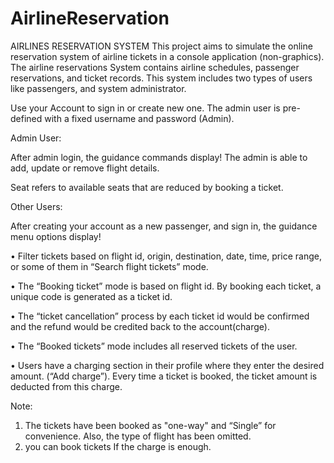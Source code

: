 # AirlineReservation
AIRLINES RESERVATION SYSTEM
This project aims to simulate the online reservation system of airline tickets in a console application (non-graphics). The airline reservations System contains airline schedules, passenger reservations, and ticket records. This system includes two types of users like passengers, and system administrator.

Use your Account to sign in or create new one. The admin user is pre-defined with a fixed username and password (Admin).

Admin User:

After admin login, the guidance commands display! The admin is able to add, update or remove flight details.

Seat refers to available seats that are reduced by booking a ticket.

Other Users:

After creating your account as a new passenger, and sign in, the guidance menu options display!

• Filter tickets based on flight id, origin, destination, date, time, price range, or some of them in “Search flight tickets” mode.

• The “Booking ticket” mode is based on flight id. By booking each ticket, a unique code is generated as a ticket id.

• The “ticket cancellation” process by each ticket id would be confirmed and the refund would be credited back to the account(charge).

• The “Booked tickets” mode includes all reserved tickets of the user.

• Users have a charging section in their profile where they enter the desired amount. (“Add charge”). Every time a ticket is booked, the ticket amount is deducted from     this charge.

Note:

1. The tickets have been booked as "one-way" and “Single” for convenience. Also, the type of flight has been omitted.
2. you can book tickets If the charge is enough.
